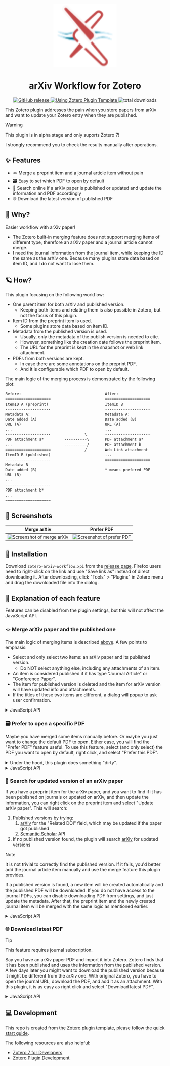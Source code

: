 <p align="center"><img src="./addon/chrome/content/icons/favicon.svg" width="200"></p>
<h1 align="center">arXiv Workflow for Zotero</h1>
<p align=center>
  <a href="https://github.com/AllanChain/zotero-arxiv-workflow/releases">
    <img src="https://img.shields.io/github/v/release/AllanChain/zotero-arxiv-workflow" alt="GitHub release">
  </a>
  <a href="https://github.com/windingwind/zotero-plugin-template">
    <img src="https://img.shields.io/badge/Using-Zotero%20Plugin%20Template-blue?logo=github" alt="Using Zotero Plugin Template">
  </a>
  <img src="https://img.shields.io/github/downloads/AllanChain/zotero-arxiv-workflow/total" alt="total downloads">
</p>

This Zotero plugin addresses the pain when you store papers from arXiv and want to update your Zotero entry when they are published.

> [!Warning]
> This plugin is in alpha stage and only suports Zotero 7!
>
> I strongly recommend you to check the results manually after operations.

## ✨ Features

- 🪢 Merge a preprint item and a journal article item without pain
- 🗃️ Easy to set which PDF to open by default
- 📄 Search online if a arXiv paper is published or updated and update the information and PDF accordingly
- 🌐 Download the latest version of published PDF

## 🤔 Why?

Easier workflow with arXiv paper!

- The Zotero built-in merging feature does not support merging items of different type, therefore an arXiv paper and a journal article cannot merge.
- I need the journal information from the journal item, while keeping the ID the same as the arXiv one. Because many plugins store data based on item ID, and I do not want to lose them.

## 🪐 How?

This plugin focusing on the following workflow:

- One parent item for both arXiv and published version.
  - Keeping both items and relating them is also possible in Zotero, but not the focus of this plugin.
- Item ID from the preprint item is used.
  - Some plugins store data based on item ID.
- Metadata from the published version is used.
  - Usually, only the metadata of the publish version is needed to cite.
  - However, something like the creation date follows the preprint item.
  - The URL for the preprint is kept in the snapshot or web link attachment.
- PDFs from both versions are kept.
  - In case there are some annotations on the preprint PDF.
  - And it is configurable which PDF to open by default.

The main logic of the merging process is demonstrated by the following plot:

```
Before:                                     After:
====================                        ====================
ItemID A (preprint)                         ItemID B
--------------------                        --------------------
Metadata A:                                 Metadata A:
Date added (A)                              Date added (B)
URL (A)                                     URL (A)
...                                         ...
--------------------               \        --------------------
PDF attachment a*         ----------\       PDF attachment a*
...                       ----------/       PDF attachment b
====================               /        Web Link attachment
ItemID B (published)                        ...
--------------------                        ====================
Metadata B
Date added (B)                              * means prefered PDF
URL (B)
...
--------------------
PDF attachment b*
...
====================
```

## 📸 Screenshots

|          Merge arXiv           |          Prefer PDF           |
| :----------------------------: | :---------------------------: |
| ![Screenshot of merge arXiv][] | ![Screenshot of prefer PDF][] |

[Screenshot of merge arXiv]: https://github.com/AllanChain/zotero-arxiv-workflow/assets/36528777/ebd7bb02-9caf-4e32-8f42-2afa7f119354
[Screenshot of prefer PDF]: https://github.com/AllanChain/zotero-arxiv-workflow/assets/36528777/fe0dc757-6dbe-4d8b-894c-f806644686c7

## 🔧 Installation

Download `zotero-arxiv-workflow.xpi` from the [release page](https://github.com/AllanChain/zotero-arxiv-workflow/releases). Firefox users need to right-click on the link and use "Save link as" instead of direct downloading it. After downloading, click "Tools" > "Plugins" in Zotero menu and drag the downloaded file into the dialog.

## 🎈 Explanation of each feature

Features can be disabled from the plugin settings, but this will not affect the JavaScript API.

### 🪢 Merge arXiv paper and the published one

The main logic of merging items is described [above](#-how). A few points to emphasis:

- Select and only select two items: an arXiv paper and its published version.
  - Do NOT select anything else, including any attachments of an item.
- An item is considered published if it has type "Journal Article" or "Conference Paper".
- The item for published version is deleted and the item for arXiv version will have updated info and attachments.
- If the titles of these two items are different, a dialog will popup to ask user confirmation.

<details>
<summary>JavaScript API</summary>


```typescript
async Zotero.arXivWorkflow.merge(
  preprintItem: Zotero.Item,
  publishedItem: Zotero.Item,
  suppressWarn = false,
)
```

This function assumes that the first argument is an arXiv version and the second is the published one. Currently, no checks will be performed to ensure this. The function caller is responsible to make sure the `type` of items is correct.

If `suppressWarn` is `true`, no confirmation dialog will popup if the title of two items are different.

</details>

### 🗃️ Prefer to open a specific PDF

Maybe you have merged some items manually before. Or maybe you just want to change the default PDF to open.
Either case, you will find the "Prefer PDF" feature useful.
To use this feature, select (and only select) the PDF you want to open by default, right click, and select "Prefer this PDF".

<details>
<summary>
Under the hood, this plugin does something "dirty".
</summary>


That is because Zotero does not have the functionality of setting the default PDF to open.
It determines the PDF to open by checking and sorting by:
- The attachment is a PDF
- The URL field of the PDF matches the URL of the parent item
- `dateAdded` of the PDF
Or in SQL:

```sql
ORDER BY contentType='application/pdf' DESC, url=? DESC, dateAdded ASC
```

Therefore, to make Zotero perfer a specific PDF, this plugin
1. sets URL field of the PDF attachment the same as that of parent item
2. sets the `dateAdded` field to be the oldest among all PDFs of parent item
</details>

<details>
<summary>JavaScript API</summary>


```typescript
async Zotero.arXivWorkflow.preferPDF(
  selectedAttachment: Zotero.Item
)
```

This function assumes that the argument is a PDF attachment. Currently, no checks will be performed to ensure this. The function caller is responsible to perform the checks.

</details>

### 📄 Search for updated version of an arXiv paper

If you have a preprint item for the arXiv paper, and you want to find if it has been published on journals or updated on arXiv, and then update the information, you can right click on the preprint item and select "Update arXiv paper". This will search:
1. Published versions by trying:
    1. [arXiv](https://arxiv.org) for the "Related DOI" field, which may be updated if the paper got published
    2. [Semantic Scholar](https://www.semanticscholar.org) API
2. If no published version found, the plugin will search [arXiv](https://arxiv.org) for updated versions

> [!Note]
>
> It is not trivial to correctly find the published version. If it fails, you'd better add the journal article item manually and use the merge feature this plugin provides.

If a published version is found, a new item will be created automatically and the published PDF will be downloaded. If you do not have access to the journal PDFs, you can disable downloading PDF from settings, and just update the metadata.
After that, the preprint item and the newly created journal item will be merged with the same logic as mentioned earlier.

<details>
<summary>JavaScript API</summary>


```typescript
async Zotero.arXivWorkflow.arXivUpdate(
  preprintItem: Zotero.Item
)
```

This function assumes that the argument is an arXiv item, and no checks will be performed to ensure this. The function caller is responsible to perform the checks.

</details>

### 🌐 Download latest PDF

> [!Tip]
>
> This feature requires journal subscription.

Say you have an arXiv paper PDF and import it into Zotero. Zotero finds that it has been published and uses the information from the published version. A few days later you might want to download the published version because it might be different from the arXiv one. With original Zotero, you have to open the journal URL, download the PDF, and add it as an attachment. With this plugin, it is as easy as right click and select "Download latest PDF".

<details>
<summary>JavaScript API</summary>


```typescript
async Zotero.arXivWorkflow.updatePDF(
  journalItem: Zotero.Item
)
```

This function assumes that the argument is an journal item, and no checks will be performed to ensure this. The function caller is responsible to perform the checks.

Under the hood, this just calls `Zotero.Attachments.addAvailablePDF` and limits the download source to DOI only.

</details>

## 💻 Development

This repo is created from the [Zotero plugin template](https://github.com/windingwind/zotero-plugin-template), please follow the [quick start guide](https://github.com/windingwind/zotero-plugin-template?tab=readme-ov-file#quick-start-guide).

The following resources are also helpful:

- [Zotero 7 for Developers](https://www.zotero.org/support/dev/zotero_7_for_developers)
- [Zotero Plugin Development](https://www.zotero.org/support/dev/client_coding/plugin_development)
